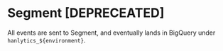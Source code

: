 # Segment [DEPRECEATED]

All events are sent to Segment, and eventually lands in BigQuery under `hanlytics_${environment}`.
